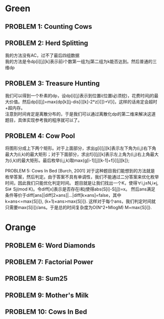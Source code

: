 Green
=====

PROBLEM 1: Counting Cows
-------------

PROBLEM 2: Herd Splitting
--------------
我的方法没有AC，过不了最后四组数据<br/>
我的方法是令dp\[i\]\[j\]\[k\]表示前i个数第一组为j第二组为k能否达到。然后普通的三维dp

PROBLEM 3: Treasure Hunting
------------
我们可以得到一个朴素的dp，设dp\[i\]\[j\]表示到位置i(位置i必须挖)，花费时间j的最大价值。然后dp\[i\]\[j\]=max{dp\[k\]\[j-dis\[i\]\[k\]-2*z\[i\]]}+V\[i\]，这样的话肯定会超时+超内存。<br/>
注意到时间肯定是离散分布的，于是我们可以通过离散化dp的第二维来解决这道题目，具体实现参考我的程序就可以了。

PROBLEM 4: Cow Pool
---------------
将图形分成上下两个矩形。对于上面部分，求出g\[i\]\[j\]\[k\]表示左下角为(i,j)右下角最大为(i,k)的最大矩形；对于下面部分，求出f\[i\]\[j\]\[k\]表示左上角为(i,j)右上角最大为(i,k)的最大矩形。最后枚举(i,j,k)取max{g\[i-1\]\[j\]\[k-1\]+f\[i\]\[j\]\[k\]};

PROBLEM 5: Cows In Bed [Burch, 2001]
对于这种题目我们能想到的方法就是枚举答案，然后判定。由于答案不具有单调性，我们不能通过二分答案来优化枚举时间，因此我们只能优化判定时间。
题目就是让我们找出一个K，使得∀i,j≤N,i≠j, Si≢Sj(mod K)。令diff\[x\]表示是否存在i和j使得abs(S\[i\]-S\[j\])=x。
然后ans满足条件等价于diff\[ans\]|diff\[2×ans\]|...|diff\[k×ans\]=false，其中k×ans<=max{S\[i\]}, (k+1)×ans>max{S\[i\]}.
这样对于每个ans，我们判定时间就只需要max{S\[i\]}/ans。于是总的时间复杂度为O(N^2+MlogM) M=max{S\[i\]}.

Orange
======

PROBLEM 6: Word Diamonds
-------

PROBLEM 7: Factorial Power
----------

PROBLEM 8: Sum25
-----------

PROBLEM 9: Mother's Milk
--------

PROBLEM 10: Cows In Bed
-----------

